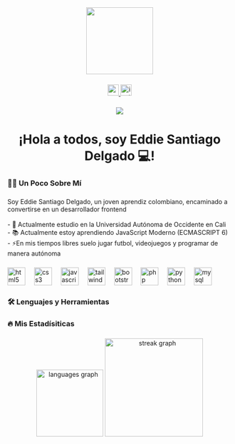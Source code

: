 <div align="center">
  <img height="150" src="https://yt3.googleusercontent.com/eQOOAlNRKHjw_qCcqItsCAgzA1Lvug3sCObZrE-AhvXmVQ74LFPRabVxFWCDP0CAYq_b2jH7=w1707-fcrop64=1,00005a57ffffa5a8-k-c0xffffffff-no-nd-rj"  />
</div>

###

<div align="center">
  <a href="https://www.youtube.com/@todocodigo" target="_blank">
    <img src="https://img.shields.io/static/v1?message=Youtube&logo=youtube&label=&color=FF0000&logoColor=white&labelColor=&style=for-the-badge" height="25" alt="youtube logo"  />
  </a>
  <a href="https://www.instagram.com/eddie_dc14/" target="_blank">
    <img src="https://img.shields.io/static/v1?message=Instagram&logo=instagram&label=&color=E4405F&logoColor=white&labelColor=&style=for-the-badge" height="25" alt="instagram logo"  />
  </a>
</div>

###

<div align="center">
  <img src="https://visitor-badge.laobi.icu/badge?page_id=eddiedev14.eddiedev14&"  />
</div>

###

<h1 align="center">¡Hola a todos, soy Eddie Santiago Delgado 💻!</h1>

###

<h3 align="left">👩‍💻  Un Poco Sobre Mí</h3>

###

<p align="left">Soy Eddie Santiago Delgado, un joven aprendiz colombiano, encaminado a convertirse en un desarrollador frontend<br><br>- 🔭 Actualmente estudio en la Universidad Autónoma de Occidente en Cali<br>- 📚 Actualmente estoy aprendiendo JavaScript Moderno (ECMASCRIPT 6)<br>- ⚡En mis tiempos libres suelo jugar futbol, videojuegos y programar de manera autónoma</p>

###

<div align="left">
  <img src="https://cdn.jsdelivr.net/gh/devicons/devicon/icons/html5/html5-original.svg" height="40" alt="html5 logo"  />
  <img width="12" />
  <img src="https://cdn.jsdelivr.net/gh/devicons/devicon/icons/css3/css3-original.svg" height="40" alt="css3 logo"  />
  <img width="12" />
  <img src="https://cdn.jsdelivr.net/gh/devicons/devicon/icons/javascript/javascript-original.svg" height="40" alt="javascript logo"  />
  <img width="12" />
  <img src="https://cdn.jsdelivr.net/gh/devicons/devicon/icons/tailwindcss/tailwindcss-original-wordmark.svg" height="40" alt="tailwindcss logo"  />
  <img width="12" />
  <img src="https://cdn.jsdelivr.net/gh/devicons/devicon/icons/bootstrap/bootstrap-original.svg" height="40" alt="bootstrap logo"  />
  <img width="12" />
  <img src="https://cdn.jsdelivr.net/gh/devicons/devicon/icons/php/php-original.svg" height="40" alt="php logo"  />
  <img width="12" />
  <img src="https://cdn.jsdelivr.net/gh/devicons/devicon/icons/python/python-original.svg" height="40" alt="python logo"  />
  <img width="12" />
  <img src="https://cdn.jsdelivr.net/gh/devicons/devicon/icons/mysql/mysql-original.svg" height="40" alt="mysql logo"  />
</div>

###

<h3 align="left">🛠 Lenguajes y Herramientas</h3>

###

<h3 align="left">🔥   Mis Estadísiticas</h3>

###

<div align="center">
  <img src="https://github-readme-stats.vercel.app/api/top-langs?username=eddiedev14&locale=en&hide_title=false&layout=compact&card_width=320&langs_count=5&theme=dracula&hide_border=false&order=2" height="150" alt="languages graph"  />
  <img src="https://streak-stats.demolab.com?user=eddiedev14&locale=en&mode=daily&theme=dark&hide_border=false&border_radius=5&order=3" height="220" alt="streak graph"  />
</div>

###
